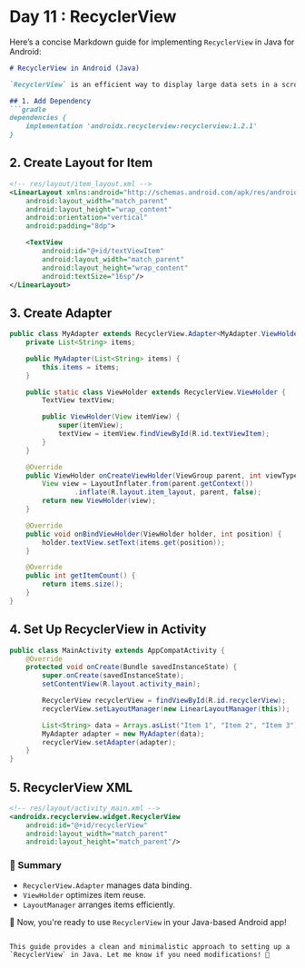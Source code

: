 # Day 11 : RecyclerView
Here’s a concise Markdown guide for implementing `RecyclerView` in Java for Android:

```markdown
# RecyclerView in Android (Java)

`RecyclerView` is an efficient way to display large data sets in a scrollable list.

## 1. Add Dependency
```gradle
dependencies {
    implementation 'androidx.recyclerview:recyclerview:1.2.1'
}
```

## 2. Create Layout for Item
```xml
<!-- res/layout/item_layout.xml -->
<LinearLayout xmlns:android="http://schemas.android.com/apk/res/android"
    android:layout_width="match_parent"
    android:layout_height="wrap_content"
    android:orientation="vertical"
    android:padding="8dp">

    <TextView
        android:id="@+id/textViewItem"
        android:layout_width="match_parent"
        android:layout_height="wrap_content"
        android:textSize="16sp"/>
</LinearLayout>
```

## 3. Create Adapter
```java
public class MyAdapter extends RecyclerView.Adapter<MyAdapter.ViewHolder> {
    private List<String> items;

    public MyAdapter(List<String> items) {
        this.items = items;
    }

    public static class ViewHolder extends RecyclerView.ViewHolder {
        TextView textView;

        public ViewHolder(View itemView) {
            super(itemView);
            textView = itemView.findViewById(R.id.textViewItem);
        }
    }

    @Override
    public ViewHolder onCreateViewHolder(ViewGroup parent, int viewType) {
        View view = LayoutInflater.from(parent.getContext())
                .inflate(R.layout.item_layout, parent, false);
        return new ViewHolder(view);
    }

    @Override
    public void onBindViewHolder(ViewHolder holder, int position) {
        holder.textView.setText(items.get(position));
    }

    @Override
    public int getItemCount() {
        return items.size();
    }
}
```

## 4. Set Up RecyclerView in Activity
```java
public class MainActivity extends AppCompatActivity {
    @Override
    protected void onCreate(Bundle savedInstanceState) {
        super.onCreate(savedInstanceState);
        setContentView(R.layout.activity_main);

        RecyclerView recyclerView = findViewById(R.id.recyclerView);
        recyclerView.setLayoutManager(new LinearLayoutManager(this));

        List<String> data = Arrays.asList("Item 1", "Item 2", "Item 3");
        MyAdapter adapter = new MyAdapter(data);
        recyclerView.setAdapter(adapter);
    }
}
```

## 5. RecyclerView XML
```xml
<!-- res/layout/activity_main.xml -->
<androidx.recyclerview.widget.RecyclerView
    android:id="@+id/recyclerView"
    android:layout_width="match_parent"
    android:layout_height="match_parent"/>
```

### 🎯 Summary
- `RecyclerView.Adapter` manages data binding.
- `ViewHolder` optimizes item reuse.
- `LayoutManager` arranges items efficiently.

🚀 Now, you're ready to use `RecyclerView` in your Java-based Android app!
```

This guide provides a clean and minimalistic approach to setting up a `RecyclerView` in Java. Let me know if you need modifications! 🚀
